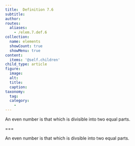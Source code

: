 ```yaml
---
title:  Definition 7.6
subtitle: 
author:
routes:
  aliases:
    - /elem.7.def.6
collection:
  name: elements
  showCount: true
  showMenu: true
content:
  items: '@self.children'
child_type: article
figure:
  image:
  alt:
  title:
  caption:
taxonomy:
  tag:
  category:
    - 
---
```


<p> An <hi rend="bold">even number</hi> is that which is divisible into two equal parts.</p>

===

<p> An <span class="bold">even number</span> is that which is divsible into two equal parts.</p>
